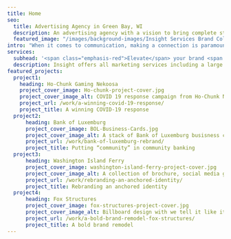 ```yaml
---
title: Home
seo:
  title: Advertising Agency in Green Bay, WI
  description: An advertising agency with a vision to bring complete strategic development and creative execution capabilities into one roll-up-your-sleeves, hard-working kind of ad agency.
  featured_image: "/images/background-images/Insight Services Brand Collage Gray.jpg"
intro: "When it comes to communication, making a connection is paramount. The last thing you need is fluff. That’s why our full-service team of marketing professionals delivers <strong><em>Communication with substance</em></strong>. We skip the jargon, buzz words and clichés to focus on what’s truly important. <strong>We believe that clear communication leads to effective communication and effective communication leads to results!</strong>"
services:
  subhead: '<span class="emphasis-red">Elevate</span> your brand <span class="friday-vibes-white">with</span> <span class="emphasis-red">ultimate efficiency.</span>'
  description: Insight offers all marketing services including a large commercial video and photography studio under one roof. Plus, you’ll gain access to a full-service team with specialized skillsets who are dedicated to making marketing an efficient, effective—and overall positive—experience.
featured_projects: 
  project1:
    heading: Ho-Chunk Gaming Nekoosa
    project_cover_image: Ho-chunk-project-cover.jpg
    project_cover_image_alt: COVID 19 response campaign from Ho-Chunk Nekoosa
    project_url: /work/a-winning-covid-19-response/
    project_title: A winning COVID-19 response
  project2: 
      heading: Bank of Luxemburg
      project_cover_image: BOL-Business-Cards.jpg
      project_cover_image_alt: A stack of Bank of Luxemburg busisness cards with new branding design
      project_url: /work/bank-of-luxemburg-rebrand/
      project_title: Putting “community” in community banking
  project3: 
      heading: Washington Island Ferry
      project_cover_image: washington-island-ferry-project-cover.jpg
      project_cover_image_alt: A collection of brochure, social media graphics and website design created for the Washington Island Ferry rebranding
      project_url: /work/rebranding-an-anchored-identity/
      project_title: Rebranding an anchored identity
  project4:
      heading: Fox Structures
      project_cover_image: fox-structures-project-cover.jpg
      project_cover_image_alt: Billboard design with we tell it like it is ... and build it like we should! messaging
      project_url: /work/a-bold-brand-remodel-fox-structures/
      project_title: A bold brand remodel
---
```

